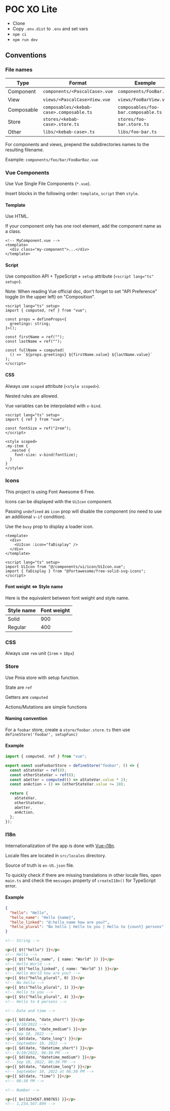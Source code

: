 # POC XO Lite

- Clone
- Copy `.env.dist` to `.env` and set vars
- `npm ci`
- `npm run dev`

## Conventions

### File names

| Type       | Format                                   | Exemple                             |
| ---------- | ---------------------------------------- | ----------------------------------- |
| Component  | `components/<PascalCase>.vue`            | `components/FooBar.vue`             |
| View       | `views/<PascalCase>View.vue`             | `views/FooBarView.vue`              |
| Composable | `composables/<kebab-case>.composable.ts` | `composables/foo-bar.composable.ts` |
| Store      | `stores/<kebab-case>.store.ts`           | `stores/foo-bar.store.ts`           |
| Other      | `libs/<kebab-case>.ts`                   | `libs/foo-bar.ts`                   |

For components and views, prepend the subdirectories names to the resulting filename.

Example: `components/foo/bar/FooBarBaz.vue`

### Vue Components

Use Vue Single File Components (`*.vue`).

Insert blocks in the following order: `template`, `script` then `style`.

#### Template

Use HTML.

If your component only has one root element, add the component name as a class.

```vue
<!-- MyComponent.vue -->
<template>
  <div class="my-component">...</div>
</template>
```

#### Script

Use composition API + TypeScript + `setup` attribute (`<script lang="ts" setup>`).

Note: When reading Vue official doc, don't forget to set "API Preference" toggle (in the upper left) on "Composition".

```vue
<script lang="ts" setup>
import { computed, ref } from "vue";

const props = defineProps<{
  greetings: string;
}>();

const firstName = ref("");
const lastName = ref("");

const fullName = computed(
  () => `${props.greetings} ${firstName.value} ${lastName.value}`
);
</script>
```

#### CSS

Always use `scoped` attribute (`<style scoped>`).

Nested rules are allowed.

Vue variables can be interpolated with `v-bind`.

```vue
<script lang="ts" setup>
import { ref } from "vue";

const fontSize = ref("2rem");
</script>

<style scoped>
.my-item {
  .nested {
    font-size: v-bind(fontSize);
  }
}
</style>
```

### Icons

This project is using Font Awesome 6 Free.

Icons can be displayed with the `UiIcon` component.

Passing `undefined` as `icon` prop will disable the component (no need to use an additional `v-if` condition).

Use the `busy` prop to display a loader icon.

```vue
<template>
  <div>
    <UiIcon :icon="faDisplay" />
  </div>
</template>

<script lang="ts" setup>
import UiIcon from "@/components/ui/icon/UiIcon.vue";
import { faDisplay } from "@fortawesome/free-solid-svg-icons";
</script>
```

#### Font weight <=> Style name

Here is the equivalent between font weight and style name.

| Style name | Font weight |
| ---------- | ----------- |
| Solid      | 900         |
| Regular    | 400         |

### CSS

Always use `rem` unit (`1rem` = `10px`)

### Store

Use Pinia store with setup function.

State are `ref`

Getters are `computed`

Actions/Mutations are simple functions

#### Naming convention

For a `foobar` store, create a `store/foobar.store.ts` then use `defineStore('foobar', setupFunc)`

#### Example

```typescript
import { computed, ref } from "vue";

export const useFoobarStore = defineStore("foobar", () => {
  const aStateVar = ref(0);
  const otherStateVar = ref(0);
  const aGetter = computed(() => aStateVar.value * 2);
  const anAction = () => (otherStateVar.value += 10);

  return {
    aStateVar,
    otherStateVar,
    aGetter,
    anAction,
  };
});
```

### I18n

Internationalization of the app is done with [Vue-i18n](https://vue-i18n.intlify.dev/).

Locale files are located in `src/locales` directory.

Source of truth is `en-US.json` file.

To quickly check if there are missing translations in other locale files, open `main.ts` and check the `messages`
property of `createI18n()` for TypeScript error.

#### Example

```json
{
  "hello": "Hello",
  "hello_name": "Hello {name}",
  "hello_linked": "@:hello_name how are you?",
  "hello_plural": "No hello | Hello to you | Hello to {count} persons"
}
```

```html
<!-- String -->

<p>{{ $t("hello") }}</p>
<!-- Hello -->
<p>{{ $t("hello_name", { name: "World" }) }}</p>
<!-- Hello World -->
<p>{{ $t("hello_linked", { name: "World" }) }}</p>
<!-- Hello World how are you? -->
<p>{{ $tc("hello_plural", 0) }}</p>
<!-- No hello -->
<p>{{ $tc("hello_plural", 1) }}</p>
<!-- Hello to you -->
<p>{{ $tc("hello_plural", 4) }}</p>
<!-- Hello to 4 persons -->

<!-- Date and time -->

<p>{{ $d(date, "date_short") }}</p>
<!-- 9/10/2022 -->
<p>{{ $d(date, "date_medium") }}</p>
<!-- Sep 10, 2022 -->
<p>{{ $d(date, "date_long") }}</p>
<!-- September 10, 2022 -->
<p>{{ $d(date, "datetime_short") }}</p>
<!-- 9/10/2022, 06:30 PM -->
<p>{{ $d(date, "datetime_medium") }}</p>
<!-- Sep 10, 2022, 06:30 PM -->
<p>{{ $d(date, "datetime_long") }}</p>
<!-- September 10, 2022 at 06:30 PM -->
<p>{{ $d(date, "time") }}</p>
<!-- 06:30 PM -->

<!-- Number -->

<p>{{ $n(1234567.898765) }}</p>
<!-- 1,234,567.899 -->
```
